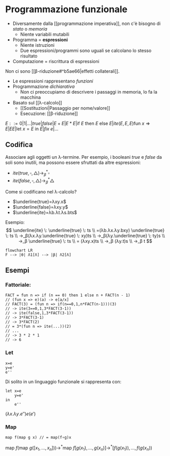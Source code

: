 # Programmazione funzionale

- Diversamente dalla [[programmazione imperativa]], non c'è bisogno di *stato* o *memoria*
	- Niente variabili mutabili
- Programma = **espressioni**
	- Niente istruzioni
	- Due espressioni/programmi sono uguali se calcolano lo stesso risultato
- Computazione = riscrittura di espressioni

Non ci sono [[β-riduzione#^b5ae66|effetti collaterali]].

- Le espressioni rappresentano *funzioni*
- Programmazione *dichiarativa*
	- Non ci preoccupiamo di descrivere i passaggi in memoria, lo fa la macchina
- Basato sul [[λ-calcolo]]
	- [[Sostituzioni|Passaggio per nome/valore]]
	- Esecuzione: [[β-riduzione]]

$E::=0|1|…|true|false|E+E|E*E|\text{if } E \text{ then } E \text{ else }E|ite(E,E,E)\text{fun } x⇒E| EE|\text{let } x=E \text{ in }E|fix \: e|…$

## Codifica

Associare agli oggetti un λ-termine. Per esempio, i booleani $true$ e $false$ da soli sono inutili, ma possono essere sfruttati da altre espressioni:
- $ite(true,\square,\triangle)→_β^*\square$
- $ite(false,\square,\triangle)→_β^*\triangle$

Come si codificano nel λ-calcolo?
- $\underline{true}=λxy.x$
- $\underline{false}=λxy.y$
- $\underline{ite}=λb.λt.λs.bts$

Esempio:
$$
\underline{ite} \: \underline{true} \: ts \\
=(λb.λx.λy.bxy) \underline{true} \: ts \\
→_β(λx.λy.\underline{true} \: xy)ts \\
→_β(λy.\underline{true} \: ty)s \\
→_β \underline{true} \: ts \\
= (λxy.x)ts \\
→_β (λy.t)s \\
→_β t
$$

```mermaid
flowchart LR
F --> |θ| Λ1[Λ] --> |β| Λ2[Λ]
```

## Esempi

### Fattoriale:

```
FACT = fun n => if (n == 0) then 1 else n + FACT(n - 1)
// (fun x => e)(a) -> e[a/x]
// FACT(3) = (fun n => if(n==0,1,n*FACT(n-1)))(3)
// -> ite(3==0,1,3*FACT(3-1))
// -> ite(false,1,3*FACT(3-1))
// -> 3*FACT(3-1)
// -> 3*FACT(2)
// = 3*(fun n => ite(...))(2)
// ...
// -> 3 * 2 * 1
// -> 6
```

### Let

```
x=e
y=e'
e''
```

Di solito in un linguaggio funzionale si rappresenta con:

```
let x=e
    y=e'
in
    e''
```

$(λx.λy.e'')e(e')$

### Map

```
map f(map g x) // = map(f∘g)x
```

$\text{map } f(\text{map } g([x_1,…,x_n])) →^* \text{map } f [g(x_1),…,g(x_n)] →^* [f(g(x_1)),…,f(g(x_n))$
